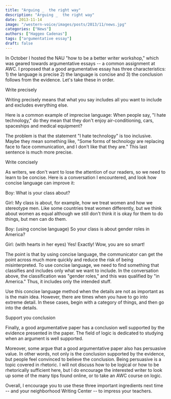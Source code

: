 ```yaml
---
title: "Arguing _  the right way"
description: "Arguing _  the right way"
date: 2013-11-14
image: "/western-voice/images/posts/2013/11/news.jpg"
categories: ["News"]
authors: ["Haggeo Cadenas"]
tags: ["argumentative essay"]
draft: false
---
```

In October I hosted the NAU "how to be a better writer workshop," which was geared towards argumentative essays -- a common assignment at AWC. I proposed that a good argumentative essay has three characteristics: 1) the language is precise 2) the language is concise and 3) the conclusion follows from the evidence. Let's take these in order.

Write precisely

Writing precisely means that what you say includes all you want to include and excludes everything else.

Here is a common example of imprecise language: When people say, "I hate technology," do they mean that they don't enjoy air-conditioning, cars, spaceships and medical equipment?

The problem is that the statement "I hate technology" is too inclusive. Maybe they mean something like, "Some forms of technology are replacing face to face communication, and I don't like that they are." This last sentence is much more precise.

Write concisely

As writers, we don't want to lose the attention of our readers, so we need to learn to be concise. Here is a conversation I encountered, and look how concise language can improve it:

Boy: What is your class about?

Girl: My class is about, for example, how we treat women and how we stereotype men. Like some countries treat women differently, but we think about women as equal although we still don't think it is okay for them to do things, but men can do them.

Boy: (using concise language) So your class is about gender roles in America?

Girl: (with hearts in her eyes) Yes! Exactly! Wow, you are so smart!

The point is that by using concise language, the communicator can get the point across much more quickly and reduce the risk of being misinterpreted. To use concise language, we need to find something that classifies and includes only what we want to include. In the conversation above, the classification was "gender roles," and this was qualified by "in America." Thus, it includes only the intended stuff.

Use this concise language method when the details are not as important as is the main idea. However, there are times when you have to go into extreme detail. In these cases, begin with a category of things, and then go into the details.

Support you conclusion

Finally, a good argumentative paper has a conclusion well supported by the evidence presented in the paper. The field of logic is dedicated to studying when an argument is well supported.

Moreover, some argue that a good argumentative paper also has persuasive value. In other words, not only is the conclusion supported by the evidence, but people feel convinced to believe the conclusion. Being persuasive is a topic covered in rhetoric. I will not discuss how to be logical or how to be rhetorically sufficient here, but I do encourage the interested writer to look up some of the many tips found online, or to take an AWC course on logic.

Overall, I encourage you to use these three important ingredients next time -- and your neighborhood Writing Center -- to impress your teachers.